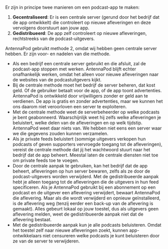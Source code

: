 Er zijn in principe twee manieren om een podcast-app te maken:

1. **Gecentraliseerd**: Er is een centrale server (gerund door het bedrijf dat
de app ontwikkelt) die controleert op nieuwe afleveringen en deze vervolgens
doorstuurt aan jouw app.
1. **Gedistribueerd**: De app zelf controleert op nieuwe afleveringen,
rechtstreeks van de podcast-uitgevers.

AntennaPod gebruikt methode 2, omdat wij hebben geen centrale server hebben. Er
zijn voor- en nadelen van die methode.

- Als een bedrijf een centrale server gebruikt en die afsluit, zal de
podcast-app stoppen met werken. AntennaPod blijft echter onafhankelijk werken,
omdat het alleen voor nieuwe afleveringen naar de websites van de
podcastuitgevers kijkt.
- Bij de centrale methode moet het bedrijf de server beheren, dat kost geld. Of
de gebruiker betaalt voor de app, of de app toont advertenties. AntennaPod is
ontwikkeld door vrijwilligers zonder er geld aan te verdienen. De app is gratis
en zonder advertenties, maar we kunnen het ons daarom niet veroorloven een
server te exploiteren.
- Met de centrale methode weet de serverbeheerder op welke podcasts je bent
geabonneerd. Waarschijnlijk weet hij zelfs welke afleveringen je beluistert,
welke delen van de afleveringen en op welk tijdstip. AntennaPod weet daar niets
van. We hebben niet eens een server waar we die gegevens zouden kunnen
verzamelen.
- Als je private feeds beluistert (sommige uitgevers verkopen hun podcasts of
geven supporters vervroegde toegang tot de afleveringen), vereist de centrale
methode dat jij het wachtwoord stuurt naar het bedrijf dat de app beheert.
Meestal laten de centrale diensten niet toe om private feeds toe te voegen.
- Door de centrale aanpak te gebruiken, kan het bedrijf dat de app beheert,
afleveringen op hun server bewaren, zelfs als ze door de podcast-uitgevers
worden verwijderd. Met de gedistribueerde aanpak hebt je alleen toegang tot de
afleveringen die de uitgevers in hun feed specificeren. Als je AntennaPod
gebruikt bij een abonnement op een podcast en de uitgever een aflevering
verwijdert, bewaart AntennaPod die aflevering. Maar als die wordt verwijderd en
opnieuw geïnstalleerd, is de aflevering weg (tenzij eerder een back-up van de
aflevering is gemaakt). Alles gebeurt lokaal op jouw toestel, dus als uitgevers
geen aflevering melden, weet de gedistribueerde aanpak niet dat de aflevering
bestaat.
- Met de gedistribueerde aanpak kun je alle podcasts beluisteren. Omdat het
toestel zelf naar nieuwe afleveringen zoekt, kunnen app-ontwikkelaars niet
censureren welke podcasts je kunt beluisteren door ze van de server te
verwijderen.

